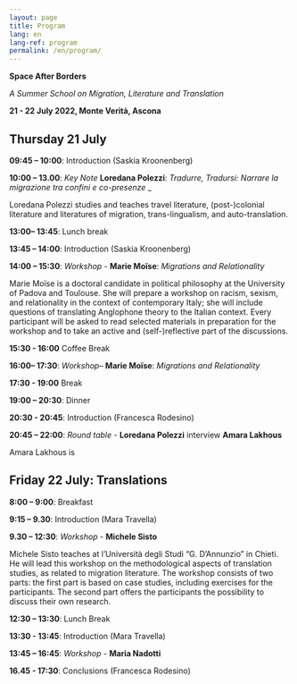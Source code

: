 ```yaml
---
layout: page
title: Program
lang: en
lang-ref: program
permalink: /en/program/
---
```


**Space After Borders**

_A Summer School on Migration, Literature and Translation_

**21 - 22 July 2022, Monte Verità, Ascona**

## **Thursday 21 July**

**09:45 – 10:00**: Introduction (Saskia Kroonenberg)

**10:00 – 13.00**: _Key Note_ **Loredana Polezzi**: _Tradurre, Tradursi: Narrare la migrazione tra confini e co-presenze_
_

Loredana Polezzi studies and teaches travel literature, (post-)colonial literature and literatures of migration, trans-lingualism, and auto-translation.

**13:00– 13:45**: Lunch break

**13:45 – 14:00**: Introduction (Saskia Kroonenberg)

**14:00 – 15:30**: _Workshop_ - **Marie Moïse**: _Migrations and Relationality_

Marie Moïse is a doctoral candidate in political philosophy at the University of Padova and Toulouse. She will prepare a workshop on racism, sexism, and relationality in the context of contemporary Italy; she will include questions of translating Anglophone theory to the Italian context. Every participant will be asked to read selected materials in preparation for the workshop and to take an active and (self-)reflective part of the discussions.

**15:30 - 16:00** Coffee Break

**16:00– 17:30**: _Workshop_– **Marie Moïse**: _Migrations and Relationality_

**17:30 - 19:00** Break

**19:00 – 20:30**: Dinner

**20:30 - 20:45**: Introduction (Francesca Rodesino)

**20:45 – 22:00**: _Round table_ - **Loredana Polezzi** interview **Amara Lakhous**

Amara Lakhous is 


## **Friday 22 July: Translations**

**8:00 – 9:00**: Breakfast

**9:15 – 9.30**: Introduction (Mara Travella)

**9.30 – 12:30**: _Workshop_ - **Michele Sisto**

Michele Sisto teaches at l’Università degli Studi “G. D’Annunzio” in Chieti. He will lead this workshop on the methodological aspects of translation studies, as related to migration literature. The workshop consists of two parts: the first part is based on case studies, including exercises for the participants. The second part offers the participants the possibility to discuss their own research. 

**12:30 – 13:30**: Lunch Break

**13:30 - 13:45**: Introduction (Mara Travella)

**13:45 – 16:45**: _Workshop_ - **Maria Nadotti**

**16.45 - 17:30**: Conclusions (Francesca Rodesino)


